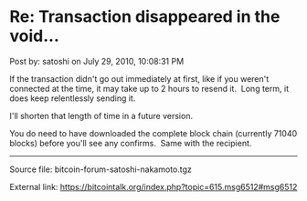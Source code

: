 # Re: Transaction disappeared in the void...

Post by: satoshi on July 29, 2010, 10:08:31 PM

If the transaction didn't go out immediately at first, like if you weren't connected at the time, it may take up to 2 hours to resend it. &nbsp;Long term, it does keep relentlessly sending it.

I'll shorten that length of time in a future version.

You do need to have downloaded the complete block chain (currently 71040 blocks) before you'll see any confirms. &nbsp;Same with the recipient.

---

Source file: bitcoin-forum-satoshi-nakamoto.tgz

External link: https://bitcointalk.org/index.php?topic=615.msg6512#msg6512
